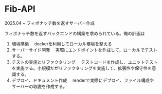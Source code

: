 # Fib-API
2025.04 ~ フィボナッチ数を返すサーバー作成

フィボナッチ数を返すバックエンドの構築を求められている。俺の計画は
1. 環境構築
　dockerを利用してローカル環境を整える
2. サーバーサイド開発
　実際にエンドポイントを作成して、ローカルでテストする。
3. テストの実施とリファクタリング
　テストコードを作成し、ユニットテストを実施する。小規模だがリファクタリングを実施して、拡張性や保守性を意識する。
4. デプロイ、ドキュメント作成
　renderで実際にデプロイ、ファイル構成やサーバーの取説を作成する。
